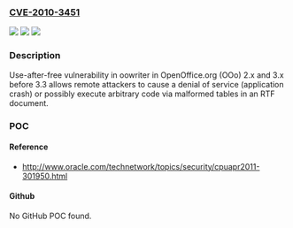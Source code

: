 ### [CVE-2010-3451](https://cve.mitre.org/cgi-bin/cvename.cgi?name=CVE-2010-3451)
![](https://img.shields.io/static/v1?label=Product&message=n%2Fa&color=blue)
![](https://img.shields.io/static/v1?label=Version&message=n%2Fa&color=blue)
![](https://img.shields.io/static/v1?label=Vulnerability&message=n%2Fa&color=brighgreen)

### Description

Use-after-free vulnerability in oowriter in OpenOffice.org (OOo) 2.x and 3.x before 3.3 allows remote attackers to cause a denial of service (application crash) or possibly execute arbitrary code via malformed tables in an RTF document.

### POC

#### Reference
- http://www.oracle.com/technetwork/topics/security/cpuapr2011-301950.html

#### Github
No GitHub POC found.

